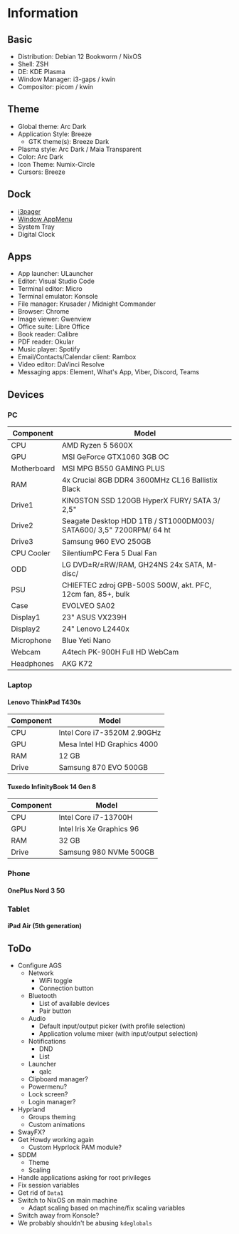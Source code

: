 # Information

## Basic

- Distribution: Debian 12 Bookworm / NixOS
- Shell: ZSH
- DE: KDE Plasma
- Window Manager: i3-gaps / kwin
- Compositor: picom / kwin

## Theme

- Global theme: Arc Dark
- Application Style: Breeze
  - GTK theme(s): Breeze Dark
- Plasma style: Arc Dark / Maia Transparent
- Color: Arc Dark
- Icon Theme: Numix-Circle
- Cursors: Breeze

## Dock

- [i3pager](https://github.com/duvholt/i3-pager)
- [Window AppMenu](https://github.com/psifidotos/applet-window-appmenu)
- System Tray
- Digital Clock

## Apps

- App launcher: ULauncher
- Editor: Visual Studio Code
- Terminal editor: Micro
- Terminal emulator: Konsole
- File manager: Krusader / Midnight Commander
- Browser: Chrome
- Image viewer: Gwenview
- Office suite: Libre Office
- Book reader: Calibre
- PDF reader: Okular
- Music player: Spotify
- Email/Contacts/Calendar client: Rambox
- Video editor: DaVinci Resolve
- Messaging apps: Element, What's App, Viber, Discord, Teams

## Devices

### PC

| Component   | Model                                                               |
| ----------- | ------------------------------------------------------------------- |
| CPU         | AMD Ryzen 5 5600X                                                   |
| GPU         | MSI GeForce GTX1060 3GB OC                                          |
| Motherboard | MSI MPG B550 GAMING PLUS                                            |
| RAM         | 4x Crucial 8GB DDR4 3600MHz CL16 Ballistix Black                    |
| Drive1      | KINGSTON SSD 120GB HyperX FURY/ SATA 3/ 2,5"                        |
| Drive2      | Seagate Desktop HDD 1TB / ST1000DM003/ SATA600/ 3,5" 7200RPM/ 64 ht |
| Drive3      | Samsung 960 EVO 250GB                                               |
| CPU Cooler  | SilentiumPC Fera 5 Dual Fan                                         |
| ODD         | LG DVD±R/±RW/RAM, GH24NS 24x SATA, M-disc/                          |
| PSU         | CHIEFTEC zdroj GPB-500S 500W, akt. PFC, 12cm fan, 85+, bulk         |
| Case        | EVOLVEO SA02                                                        |
| Display1    | 23" ASUS VX239H                                                     |
| Display2    | 24" Lenovo L2440x                                                   |
| Microphone  | Blue Yeti Nano                                                      |
| Webcam      | A4tech PK-900H Full HD WebCam                                       |
| Headphones  | AKG K72                                                             |

### Laptop

#### Lenovo ThinkPad T430s

| Component | Model                       |
| --------- | --------------------------- |
| CPU       | Intel Core i7-3520M 2.90GHz |
| GPU       | Mesa Intel HD Graphics 4000 |
| RAM       | 12 GB                       |
| Drive     | Samsung 870 EVO 500GB       |

#### Tuxedo InfinityBook 14 Gen 8

| Component | Model                     |
| --------- | ------------------------- |
| CPU       | Intel Core i7-13700H      |
| GPU       | Intel Iris Xe Graphics 96 |
| RAM       | 32 GB                     |
| Drive     | Samsung 980 NVMe 500GB    |

### Phone

#### OnePlus Nord 3 5G

### Tablet

#### iPad Air (5th generation)

## ToDo

- Configure AGS
  - Network
    - WiFi toggle
    - Connection button
  - Bluetooth
    - List of available devices
    - Pair button
  - Audio
    - Default input/output picker (with profile selection)
    - Application volume mixer (with input/output selection)
  - Notifications
    - DND
    - List
  - Launcher
    - qalc
  - Clipboard manager?
  - Powermenu?
  - Lock screen?
  - Login manager?
- Hyprland
  - Groups theming
  - Custom animations
- SwayFX?
- Get Howdy working again
  - Custom Hyprlock PAM module?
- SDDM
  - Theme
  - Scaling
- Handle applications asking for root privileges
- Fix session variables
- Get rid of `Data1`
- Switch to NixOS on main machine
  - Adapt scaling based on machine/fix scaling variables
- Switch away from Konsole?
- We probably shouldn't be abusing `kdeglobals`
